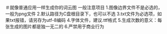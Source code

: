 ＃就像普通应用一样生成你的词云图
一般注意项目
1.图像边界文件不是必选的，一般为png文件
2.默认路径为C盘根目录下，也可以不选
3.txt文件为必选项，如果txt报错，请另存为utf-8编码
4.字体文件，建议.ttf格式
5.生成次数的意义：每张生成的图片都是独一无二的
6.严禁用于商业行为
